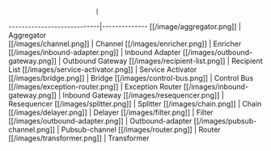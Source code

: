                             | 
----------------------------|--------------
[[/image/aggregator.png]]  | Aggregator  
[[/images/channel.png]]     | Channel
[[/images/enricher.png]]          | Enricher
[[/images/inbound-adapter.png]]   | Inbound Adapter
[[/images/outbound-gateway.png]]  | Outbound Gateway
[[/images/recipient-list.png]]    | Recipient List
[[/images/service-activator.png]] | Service Activator
[[/images/bridge.png]]            | Bridge
[[/images/control-bus.png]]       | Control Bus
[[/images/exception-router.png]]  | Exception Router
[[/images/inbound-gateway.png]]   | Inbound Gateway
[[/images/resequencer.png]]       | Resequencer
[[/images/splitter.png]]          | Splitter
[[/images/chain.png]]             | Chain
[[/images/delayer.png]]           | Delayer
[[/images/filter.png]]            | Filter
[[/images/outbound-adapter.png]]  | Outbound-adapter
[[/images/pubsub-channel.png]]    | Pubsub-channel
[[/images/router.png]]            | Router
[[/images/transformer.png]]       | Transformer